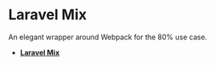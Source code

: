 # Laravel Mix

An elegant wrapper around Webpack for the 80% use case.

- [**Laravel Mix**](https://laravel-mix.com/)